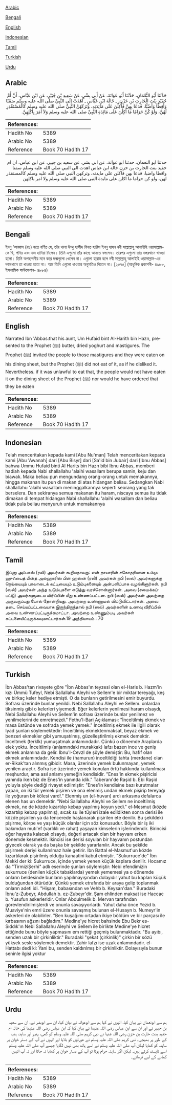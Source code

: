 [Arabic](#arabic)

[Bengali](#bengali)

[English](#english)

[Indonesian](#indonesian)

[Tamil](#tamil)

[Turkish](#turkish)

[Urdu](#urdu)

## Arabic


<div dir="rtl" lang="ar" style={{fontSize:'larger',backgroundColor:'#f8f9fa',padding:20}}>
حَدَّثَنَا أَبُو النُّعْمَانِ، حَدَّثَنَا أَبُو عَوَانَةَ، عَنْ أَبِي بِشْرٍ، عَنْ سَعِيدِ بْنِ جُبَيْرٍ، عَنِ ابْنِ عَبَّاسٍ، أَنَّ أُمَّ حُفَيْدٍ بِنْتَ الْحَارِثِ بْنِ حَزْن ٍ ـ خَالَةَ ابْنِ عَبَّاسٍ ـ أَهْدَتْ إِلَى النَّبِيِّ صلى الله عليه وسلم سَمْنًا وَأَقِطًا وَأَضُبًّا، فَدَعَا بِهِنَّ فَأُكِلْنَ عَلَى مَائِدَتِهِ، وَتَرَكَهُنَّ النَّبِيُّ صلى الله عليه وسلم كَالْمُسْتَقْذِرِ لَهُنَّ، وَلَوْ كُنَّ حَرَامًا مَا أُكِلْنَ عَلَى مَائِدَةِ النَّبِيِّ صلى الله عليه وسلم وَلاَ أَمَرَ بِأَكْلِهِنَّ‏.‏
</div>
<div style={{backgroundColor:'#f8f9fa',padding:20, marginBottom: 10}}><table> <thead> <tr> <th>References:</th> <th></th> </tr> </thead> <tbody><tr><td>Hadith No</td><td>5389</td></tr><tr><td>Arabic No</td><td>5389</td></tr><tr><td>Reference</td><td>Book 70 Hadith 17</td></tr></tbody></table></div>


<div dir="rtl" lang="ar" style={{fontSize:'larger',backgroundColor:'#f8f9fa',padding:20}}>
حدثنا ابو النعمان، حدثنا ابو عوانة، عن ابي بشر، عن سعيد بن جبير، عن ابن عباس، ان ام حفيد بنت الحارث بن حزن خالة ابن عباس اهدت الى النبي صلى الله عليه وسلم سمنا واقطا واضبا، فدعا بهن فاكلن على مايدته، وتركهن النبي صلى الله عليه وسلم كالمستقذر لهن، ولو كن حراما ما اكلن على مايدة النبي صلى الله عليه وسلم ولا امر باكلهن
</div>
<div style={{backgroundColor:'#f8f9fa',padding:20, marginBottom: 10}}><table> <thead> <tr> <th>References:</th> <th></th> </tr> </thead> <tbody><tr><td>Hadith No</td><td>5389</td></tr><tr><td>Arabic No</td><td>5389</td></tr><tr><td>Reference</td><td>Book 70 Hadith 17</td></tr></tbody></table></div>

## Bengali


<div dir="ltr" lang="bn" style={{fontSize:'larger',backgroundColor:'#f8f9fa',padding:20}}>
ইবনু ‘আব্বাস (রাঃ) হতে বর্ণিত যে, তাঁর খালা উম্মু হাফীদ বিনত হারিস ইবনু হাযন নবী সাল্লাল্লাহু আলাইহি ওয়াসাল্লাম-কে ঘি, পনির এবং দব্ব হাদিয়া দিলেন। তিনি এগুলো তাঁর কাছে আনতে বললেন। তারপর এগুলো তার দস্তরখানে খাওয়া হলো। তিনি অপছন্দনীয় মনে করে দব্বগুলো খেলেন না। এগুলো হারাম হলে নবী সাল্লাল্লাহু আলাইহি ওয়াসাল্লাম-এর দস্তরখানে তা খাওয়া হতো না। আর তিনি এগুলো খাওয়ার অনুমতিও দিতেন না। [২৫৭৫] (আধুনিক প্রকাশনী- ৪৯৮৮, ইসলামিক ফাউন্ডেশন- ৪৮৮৪)
</div>
<div style={{backgroundColor:'#f8f9fa',padding:20, marginBottom: 10}}><table> <thead> <tr> <th>References:</th> <th></th> </tr> </thead> <tbody><tr><td>Hadith No</td><td>5389</td></tr><tr><td>Arabic No</td><td>5389</td></tr><tr><td>Reference</td><td>Book 70 Hadith 17</td></tr></tbody></table></div>

## English


<div dir="ltr" lang="en" style={{fontSize:'larger',backgroundColor:'#f8f9fa',padding:20}}>
Narrated Ibn 'Abbas:that his aunt, Um Hufaid bint Al-Harith bin Hazn, presented to the Prophet (ﷺ) butter, dried yoghurt and mastigures. The Prophet (ﷺ) invited the people to those mastigures and they were eaten on his dining sheet, but the Prophet (ﷺ) did not eat of it, as if he disliked it. Nevertheless. if it was unlawful to eat that, the people would not have eaten it on the dining sheet of the Prophet (ﷺ) nor would he have ordered that they be eaten
</div>
<div style={{backgroundColor:'#f8f9fa',padding:20, marginBottom: 10}}><table> <thead> <tr> <th>References:</th> <th></th> </tr> </thead> <tbody><tr><td>Hadith No</td><td>5389</td></tr><tr><td>Arabic No</td><td>5389</td></tr><tr><td>Reference</td><td>Book 70 Hadith 17</td></tr></tbody></table></div>

## Indonesian


<div dir="ltr" lang="id" style={{fontSize:'larger',backgroundColor:'#f8f9fa',padding:20}}>
Telah menceritakan kepada kami [Abu Nu'man] Telah menceritakan kepada kami [Abu 'Awanah] dari [Abu Bisyr] dari [Sa'id bin Jubair] dari [Ibnu Abbas] bahwa Ummu Hufaid binti Al Harits bin Hazn bibi Ibnu Abbas, memberi hadiah kepada Nabi shallallahu 'alaihi wasallam berupa samin, keju dan biawak. Maka beliau pun mengundang orang-orang untuk memakannya, hingga makanan itu pun di makan di atas hidangan beliau. Sedangkan Nabi shallallahu 'alaihi wasallam meninggalkannya seperti seorang yang tak berselera. Dan sekiranya semua makanan itu haram, niscaya semua itu tidak dimakan di tempat hidangan Nabi shallallahu 'alaihi wasallam dan beliau tidak pula beliau menyuruh untuk memakannya
</div>
<div style={{backgroundColor:'#f8f9fa',padding:20, marginBottom: 10}}><table> <thead> <tr> <th>References:</th> <th></th> </tr> </thead> <tbody><tr><td>Hadith No</td><td>5389</td></tr><tr><td>Arabic No</td><td>5389</td></tr><tr><td>Reference</td><td>Book 70 Hadith 17</td></tr></tbody></table></div>

## Tamil


<div dir="ltr" lang="ta" style={{fontSize:'larger',backgroundColor:'#f8f9fa',padding:20}}>
இப்னு அப்பாஸ் (ரலி) அவர்கள் கூறியதாவது: என் தாயாரின் சகோதரியான உம்மு ஹுஃபைத் பின்த் அல்ஹாரிஸ் பின் ஹஸ்ன் (ரலி) அவர்கள் நபி (ஸல்) அவர்களுக்கு நெய்யையும் பாலாடைக் கட்டியையும் உடும்புகளையும் அன்பளிப்பாக வழங்கினார்கள். நபி (ஸல்) அவர்கள் அந்த உடும்புகளை எடுத்து வரச்சொன்னார்கள். அவை (சமைக்கப்பட்டு) அவர்களுடைய விரிப்பின் மீது உண்ணப்பட்டன. நபி (ஸல்) அவர்கள் அவற்றை அருவருப்பது போல் தோன்றியது. அவற்றை உண்ணாமல் விட்டுவிட்டார்கள். அவை தடை செய்யப்பட்டவையாக இருந்திருந்தால் நபி (ஸல்) அவர்களின் உணவு விரிப்பில் அவை உண்ணப்பட்டிருக்கமாட்டா. அவற்றை உண்ணும்படி அவர்கள் கட்டளையிட்டிருக்கவுமாட்டார்கள்.19 அத்தியாயம் : 70
</div>
<div style={{backgroundColor:'#f8f9fa',padding:20, marginBottom: 10}}><table> <thead> <tr> <th>References:</th> <th></th> </tr> </thead> <tbody><tr><td>Hadith No</td><td>5389</td></tr><tr><td>Arabic No</td><td>5389</td></tr><tr><td>Reference</td><td>Book 70 Hadith 17</td></tr></tbody></table></div>

## Turkish


<div dir="ltr" lang="tr" style={{fontSize:'larger',backgroundColor:'#f8f9fa',padding:20}}>
İbn Abbas'tan rivayete göre "İbn Abbas'ın teyzesi olan el-Haris b. Hazm'in kızı Ümmü Tufeyl, Nebi Sallallahu Aleyhi ve Sellem'e bir miktar tereyağı, keş ve birkaç keler hediye etmişti. O da bunların getirilmesini emir buyurdu. Sofrası üzerinde bunlar yenildi. Nebi Sallallahu Aleyhi ve Sellem. onlardan tiksinmiş gibi o kelerleri yiyemedi. Eğer kelerlerin yenilmesi haram olsaydı, Nebi Sallallahu Aleyhi ve Sellem'in sofrası üzerinde bunlar yenilmez ve yenilmelerini de emretmezdi." Fethu'l-Bari Açıklaması: "İnceltilmiş ekmek ve masa üstünde ve sofrada yemek yemek." İnceltilmiş ekmek ile ilgili olarak Iyad şunları söylemektedir: İnceıtilmiş ekmektenmaksat, beyaz ekmek ve benzeri ekmekler gibi yumuşatılmış, güzelleştirilmiş ekmek demektir. İnceltmek (terklk) yumuşatmak anlamındadır. Çünkü o dönemde Araplarda elek yoktu. İnceltilmiş (anlamındaki murakkak) lafzı bazen ince ve geniş ekmek anlamına da gelir. İbnu'l-Cevzl de şöyle demiştir: Bu, hafif olan ekmek anlamındadır. Kendisi ile (hamurun) inceltildiği tahta (merdane) olan er-Rikak'tan alınmış gibidir. Masa, üzerinde yemek bulunmayan, yemek yenilen araçtır. Sofra ise üzerinde yemek konulan örtü hakkında kullanılması meşhurdur, ama asıl anlamı yemeğin kendisidir. "Enes'in ekmek pişiricisi yanında iken biz de Enes'in yanında idik." Taberanı'de Raşid b. Ebi Raşid yoluyla şöyle dediği rivayet edilmiştir: "Enes'in kendisine bazı kurutmalar yapan, on iki tür yemek pişiren ve ona elenmiş undan ekmek pişirip tereyağı ile yoğuran bir kölesi vard!." Elenmiş un (el-huvarı) ardı arkasına defalarca elenen has un demektir. "Nebi Sallallahu Aleyhi ve Sellem ne inceltilmiş ekmek, ne de közde kızartılıp kebap yapılmış koyun yedi." el-Mesmut (közde kızartılıp kebap yapılmış), sıcak su ile tüyleri izale edildikten sonra derisi ile közde pişirilen ya da tencerede haşlanarak pişirilen ete denilir. Bu şekildeki pişirme, körpe ve yaşı küçük olanlar için söz konusudur. Böyle bir iş iki bakımdan mutı'ef (varlıklı ve rahat) yaşayan kimselerin işlerindendir. Birincisi eğer hayatta kalacak olsaydı, değeri artacak olan bir hayvanı erken dönemde kesmektir. İkincisi ise derisi soyulan bir hayvanın postundan giyecek olarak ya da başka bir şekilde yararlanılır. Ancak bu şekilde pişirmek deriyi kullanılmaz hale getirir. İbn Battal el-Masmut'un közde kızartılarak pişirilmiş olduğu kanaatini kabul etmiştir. "Sukurruce'de" İbn Mekkl der ki: Sukurruce, içinde yemek yenen küçük kaplara denilir. Hocamız da "TirmiziŞerhi" adlı eserinde şunları söylemiştir: Nebi efendimizin sukurruce (denilen küçük tabaklarda) yemek yememesi ya o dönemde onların beldesinde bunların yapılmayışından dolayıdır yahut bu kapları küçük bulduğundan ötürüdür. Çünkü yemek etrafında bir araya gelip toplanmak onların adeti idi. "Hişam, babasından ve Vehb b. Keysan'dan." Buradaki İbnu'z-Zubeyr, Abdullah b. ez-Zubeyr'dir. Şam ehlinden maksat ise Haccac b. Yusufun askerleridir. Onlar Abdulmelik b. Mervan tarafından görevlendirilmişlerdi ve onunla savaşıyorlardı. Yahut daha önce Yezid b. Muaviye'nin emri üzere onunla savaşmış bulunan el-Husayn b. Numeyr'in askerleri de olabilirler. "Ben kuşağımı ortadan ikiye böldüm ve bir parçası ile kırbasının ağzını bağladım." Medine'ye hicret bahsinde Ebu Bekr es-Sıddık'ın Nebi Sallallahu Aleyhi ve Sellem ile birlikte Medine'ye hicret ettiğinde bunu böyle yapmasını em rettiği geçmiş bulunmaktadır. "Bu ayıbı, senden uzak bir çirkinliktir." Buradaki "şekat (çirkinlik)" çirkin bir sözü yüksek sesle söylemek demektir. Zahir lafzı ise uzak anlamındadır. el-Hattabı dedi ki: Yani bu, senden kaldırılmış bir çirkinliktir. Dolayısıyla bunun seninle ilgisi yoktur
</div>
<div style={{backgroundColor:'#f8f9fa',padding:20, marginBottom: 10}}><table> <thead> <tr> <th>References:</th> <th></th> </tr> </thead> <tbody><tr><td>Hadith No</td><td>5389</td></tr><tr><td>Arabic No</td><td>5389</td></tr><tr><td>Reference</td><td>Book 70 Hadith 17</td></tr></tbody></table></div>

## Urdu


<div dir="rtl" lang="ur" style={{fontSize:'larger',backgroundColor:'#f8f9fa',padding:20}}>
ہم سے ابونعمان نے بیان کیا، انہوں نے کہا ہم سے ابوعوانہ نے بیان کیا، ان سے ابوبشر نے، ان سے سعید بن جبیر نے اور ان سے ابن عباس رضی اللہ عنہما نے بیان کیا کہ ابن عباس رضی اللہ عنہما کی خالہ ام حفید بنت حارث بن حزن رضی اللہ عنہا نے نبی کریم صلی اللہ علیہ وسلم کو گھی، پنیر اور ساہنہ ہدیہ کے طور پر بھیجی۔ نبی کریم صلی اللہ علیہ وسلم نے عورتوں کو بلایا اور انہوں نے آپ کے دستر خوان پر ساہنہ کو کھایا لیکن آپ صلی اللہ علیہ وسلم نے اسے ہاتھ بھی نہیں لگایا جیسے آپ صلی اللہ علیہ وسلم اسے ناپسند کرتے ہیں۔ لیکن اگر ساہنہ حرام ہوتا تو آپ کے دستر خوان پر کھایا نہ جاتا اور نہ آپ انہیں کھانے کے لیے فرماتے۔
</div>
<div style={{backgroundColor:'#f8f9fa',padding:20, marginBottom: 10}}><table> <thead> <tr> <th>References:</th> <th></th> </tr> </thead> <tbody><tr><td>Hadith No</td><td>5389</td></tr><tr><td>Arabic No</td><td>5389</td></tr><tr><td>Reference</td><td>Book 70 Hadith 17</td></tr></tbody></table></div>